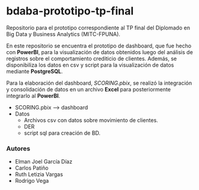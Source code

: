 # bdaba-prototipo-tp-final
Repositorio para el prototipo correspondiente al TP final del Diplomado en Big Data y Business Analytics (MITC-FPUNA).

En este repositorio se encuentra el prototipo de dashboard, que fue hecho con **PowerBI**, para la visualización de datos obtenidos luego del análisis de registros sobre el comportamiento crediticio de clientes. Además, se disponibiliza los datos en csv y script para la visualización de datos mediante **PostgreSQL**.

Para la elaboración del dashboard, _SCORING.pbix_, se realizó la integración y consolidación de datos en un archivo **Excel** para posteriormente integrarlo al **PowerBI**.

- SCORING.pbix  --> dashboard
- Datos
  - Archivos csv con datos sobre movimiento de clientes.
  - DER
  - script sql para creación de BD.


### **Autores**

* Elman Joel García Díaz
* Carlos Patiño
* Ruth Letizia Vargas
* Rodrigo Vega

